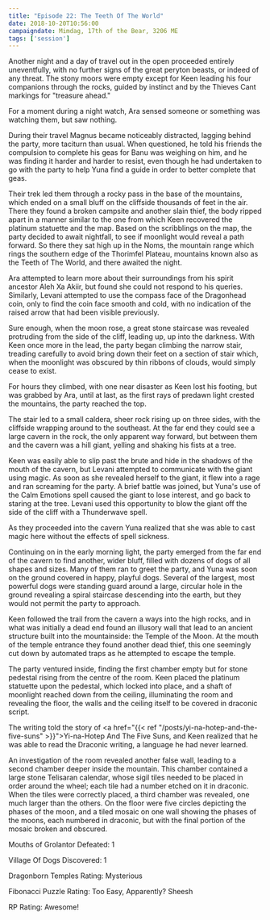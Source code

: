 ```yaml
---
title: "Episode 22: The Teeth Of The World"
date: 2018-10-20T10:56:00
campaigndate: Mimdag, 17th of the Bear, 3206 ME
tags: ['session']
---
```


Another night and a day of travel out in the open proceeded entirely uneventfully, with no further
signs of the great peryton beasts, or indeed of any threat. The stony moors were empty except for
Keen leading his four companions through the rocks, guided by instinct and by the Thieves Cant
markings for "treasure ahead."

For a moment during a night watch, Ara sensed someone or something was watching them, but
saw nothing.

During their travel Magnus became noticeably distracted, lagging behind the party, more taciturn
than usual. When questioned, he told his friends the compulsion to complete his geas for Banu was
weighing on him, and he was finding it harder and harder to resist, even though he had undertaken to
go with the party to help Yuna find a guide in order to better complete that geas.

Their trek led them through a rocky pass in the base of the mountains, which ended on a small bluff
on the cliffside thousands of feet in the air. There they found a broken campsite and another slain
thief, the body ripped apart in a manner similar to the one from which Keen recovered the platinum
statuette and the map. Based on the scribblings on the map, the party decided to await nightfall, to
see if moonlight would reveal a path forward. So there they sat high up in the Noms, the mountain
range which rings the southern edge of the Thorimfel Plateau, mountains known also as the Teeth of
The World, and there awaited the night.

Ara attempted to learn more about their surroundings from his spirit ancestor Aleh Xa Akiir, but
found she could not respond to his queries. Similarly, Levani attempted to use the compass face of
the Dragonhead coin, only to find the coin face smooth and cold, with no indication of the raised
arrow that had been visible previously.

Sure enough, when the moon rose, a great stone staircase was revealed protruding from the side of
the cliff, leading up, up into the darkness. With Keen once more in the lead, the party began
climbing the narrow stair, treading carefully to avoid bring down their feet on a section of stair
which, when the moonlight was obscured by thin ribbons of clouds, would simply cease to exist.

For hours they climbed, with one near disaster as Keen lost his footing, but was grabbed by Ara,
until at last, as the first rays of predawn light crested the mountains, the party reached the top.

The stair led to a small caldera, sheer rock rising up on three sides, with the cliffside wrapping
around to the southeast. At the far end they could see a large cavern in the rock, the only apparent
way forward, but between them and the cavern was a hill giant, yelling and shaking his fists at a
tree.

Keen was easily able to slip past the brute and hide in the shadows of the mouth of the cavern, but
Levani attempted to communicate with the giant using magic. As soon as she revealed herself to the
giant, it flew into a rage and ran screaming for the party. A brief battle was joined, but Yuna's
use of the Calm Emotions spell caused the giant to lose interest, and go back to staring at the
tree. Levani used this opportunity to blow the giant off the side of the cliff with a Thunderwave
spell.

As they proceeded into the cavern Yuna realized that she was able to cast magic here without
the effects of spell sickness.

Continuing on in the early morning light, the party emerged from the far end of the cavern to find
another, wider bluff, filled with dozens of dogs of all shapes and sizes. Many of them ran to
greet the party, and Yuna was soon on the ground covered in happy, playful dogs. Several of the
largest, most powerful dogs were standing guard around a large, circular hole in the ground
revealing a spiral staircase descending into the earth, but they would not permit the party to
approach.

Keen followed the trail from the cavern a ways into the high rocks, and in what was initially a dead end
found an illusory wall that lead to an ancient structure built into the mountainside: the Temple of
the Moon. At the mouth of the temple entrance they found another dead thief, this one seemingly 
cut down by automated traps as he attempted to escape the temple.

The party ventured inside, finding the first chamber empty but for stone pedestal rising from the
centre of the room. Keen placed the platinum statuette upon the pedestal, which locked into place,
and a shaft of moonlight reached down from the ceiling, illuminating the room and revealing the
floor, the walls and the ceiling itself to be covered in draconic script.

The writing told the story of <a href="{{< ref "/posts/yi-na-hotep-and-the-five-suns" >}}">Yi-na-Hotep And The Five Suns</a>, and Keen realized
that he was able to read the Draconic writing, a language he had never learned.

An investigation of the room revealed another false wall, leading to a second chamber deeper inside
the mountain. This chamber contained a large stone Telisaran calendar, whose sigil tiles needed to
be placed in order around the wheel; each tile had a number etched on it in draconic. When the tiles
were correctly placed, a third chamber was revealed, one much larger than the others. On the floor
were five circles depicting the phases of the moon, and a tiled mosaic on one wall showing the
phases of the moons, each numbered in draconic, but with the final portion of the mosaic broken and
obscured.

Mouths of Grolantor Defeated: 1

Village Of Dogs Discovered: 1

Dragonborn Temples Rating: Mysterious

Fibonacci Puzzle Rating: Too Easy, Apparently? Sheesh

RP Rating: Awesome!
